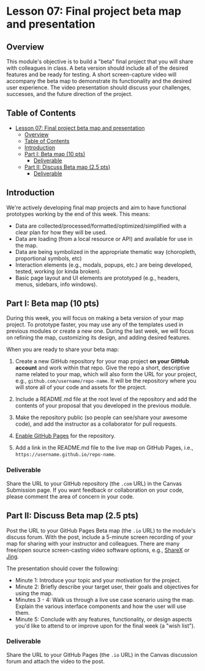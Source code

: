# Lesson 07: Final project beta map and presentation

## Overview

This module's objective is to build a "beta" final project that you will share with colleagues in class. A beta version should include all of the desired features and be ready for testing. A short screen-capture video will accompany the beta map to demonstrate its functionality and the desired user experience. The video presentation should discuss your challenges, successes, and the future direction of the project.

## Table of Contents

<!-- TOC -->

- [Lesson 07: Final project beta map and presentation](#lesson-07-final-project-beta-map-and-presentation)
  - [Overview](#overview)
  - [Table of Contents](#table-of-contents)
  - [Introduction](#introduction)
  - [Part I: Beta map (10 pts)](#part-i-beta-map-10-pts)
    - [Deliverable](#deliverable)
  - [Part II: Discuss Beta map (2.5 pts)](#part-ii-discuss-beta-map-25-pts)
    - [Deliverable](#deliverable-1)

<!-- /TOC -->

## Introduction

We're actively developing final map projects and aim to have functional prototypes working by the end of this week. This means:

- Data are collected/processed/formatted/optimized/simplified with a clear plan for how they will be used.
- Data are loading (from a local resource or API) and available for use in the map.
- Data are being symbolized in the appropriate thematic way (choropleth, proportional symbols, etc)
- Interaction elements (e.g., modals, popups, etc.) are being developed, tested, working (or kinda broken).
- Basic page layout and UI elements are prototyped (e.g., headers, menus, sidebars, info windows).

## Part I: Beta map (10 pts)

During this week, you will focus on making a beta version of your map project. To prototype faster, you may use any of the templates used in previous modules or create a new one. During the last week, we will focus on refining the map, customizing its design, and adding desired features.

When you are ready to share your beta map:

1. Create a new GitHub repository for your map project **on your GitHub account** and work within that repo. Give the repo a short, descriptive name related to your map, which will also form the URL for your project, e.g., `github.com/username/repo-name`. It will be the repository where you will store all of your code and assets for the project.

2. Include a README.md file at the root level of the repository and add the contents of your proposal that you developed in the previous module.

3. Make the repository public (so people can see/share your awesome code), and add the instructor as a collaborator for pull requests.

4. [Enable GitHub Pages](https://docs.github.com/en/pages/quickstart) for the repository.

5. Add a link in the README.md file to the live map on GitHub Pages, i.e., `https://username.github.io/repo-name`.

### Deliverable

Share the URL to your GitHub repository (the `.com` URL) in the Canvas Submission page. If you want feedback or collaboration on your code, please comment the area of concern in your code.

## Part II: Discuss Beta map (2.5 pts)

Post the URL to your GitHub Pages Beta map (the `.io` URL) to the module's discuss forum. With the post, include a 5-minute screen recording of your map for sharing with your instructor and colleagues. There are many free/open source screen-casting video software options, e.g., [ShareX](https://getsharex.com/) or [Jing](https://www.techsmith.com/jing-tool.html).

The presentation should cover the following:

- Minute 1: Introduce your topic and your motivation for the project.
- Minute 2: Briefly describe your target user, their goals and objectives for using the map.
- Minutes 3 - 4: Walk us through a live use case scenario using the map. Explain the various interface components and how the user will use them.
- Minute 5: Conclude with any features, functionality, or design aspects you'd like to attend to or improve upon for the final week (a "wish list").

### Deliverable

Share the URL to your GitHub Pages (the `.io` URL) in the Canvas discussion forum and attach the video to the post.
